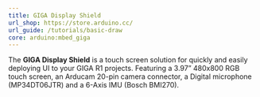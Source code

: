```yaml
---
title: GIGA Display Shield
url_shop: https://store.arduino.cc/
url_guide: /tutorials/basic-draw
core: arduino:mbed_giga
---
```


The **GIGA Display Shield** is a touch screen solution for quickly and easily deploying UI to your GIGA R1 projects.
Featuring a 3.97” 480x800 RGB touch screen, an Arducam 20-pin camera connector, a Digital microphone (MP34DT06JTR) and a 6-Axis IMU (Bosch BMI270).
